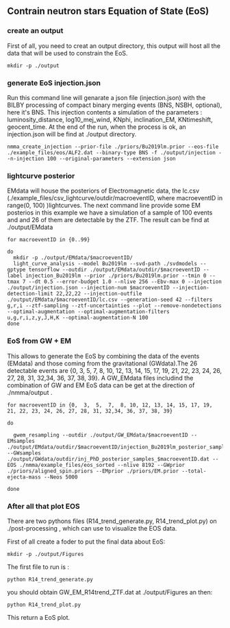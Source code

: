 ## Contrain neutron stars Equation of State (EoS) 

### create an output 

First of all, you need to creat an output directory, this output will host all the data that will be used to constrain the EoS.
    
	mkdir -p ./output


### generate EoS injection.json

Run this command line will genarate  a json file (injection.json)  with the BILBY processing of compact binary merging events (BNS, NSBH, optional), here it's BNS. This injection contents a simulation of the parameters : luminosity_distance, log10_mej_wind, KNphi, inclination_EM, KNtimeshift, geocent_time.
At the end of the run, when the process is ok,  an injection.json will be find at  ./output directory.

	nmma_create_injection --prior-file ./priors/Bu2019lm.prior --eos-file ./example_files/eos/ALF2.dat --binary-type BNS -f ./output/injection --n-injection 100 --original-parameters --extension json


### lightcurve posterior 

EMdata will house the posteriors of Electromagnetic data,  the lc.csv (./example_files/csv_lightcurve/outdir/macroeventID, where macroeventID in range(0, 100) )lightcurves.
The next command line provide some EM posterios in this example we have a simulation of a sample of 100 events and and 26 of them are detectable by the ZTF. The result can be find at  ./output/EMdata 

	for macroeventID in {0..99}
	
	do
	  mkdir -p ./output/EMdata/$macroeventID/
	  light_curve_analysis --model Bu2019lm --svd-path ./svdmodels --gptype tensorflow --outdir ./output/EMdata/outdir/$macroeventID --label injection_Bu2019lm --prior ./priors/Bu2019lm.prior --tmin 0 --tmax 7 --dt 0.5 --error-budget 1.0 --nlive 256 --Ebv-max 0 --injection ./output/injection.json --injection-num $macroeventID --injection-detection-limit 22,22,22 --injection-outfile ./output/EMdata/$macroeventID/lc.csv --generation-seed 42 --filters g,r,i --ztf-sampling --ztf-uncertainties --plot --remove-nondetections --optimal-augmentation --optimal-augmentation-filters u,g,r,i,z,y,J,H,K --optimal-augmentation-N 100
	done
	  




### EoS from GW + EM 

This allows to generate the EoS by combining the data of the events (EMdata) and those coming from the gravitational (GWdata).The 26 detectable events are {0,  3,  5,  7,  8, 10, 12, 13, 14, 15, 17, 19, 21, 22, 23, 24, 26, 27, 28, 31, 32,34, 36, 37, 38, 39}.
A GW_EMdata files includind the combination of  GW and EM EoS data can be get at the direction of ./nmma/output . 

	for macroeventID in {0,  3,  5,  7,  8, 10, 12, 13, 14, 15, 17, 19, 21, 22, 23, 24, 26, 27, 28, 31, 32,34, 36, 37, 38, 39}

	do

	  gwem_resampling --outdir ./output/GW_EMdata/$macroeventID --EMsamples ./output/EMdata/outdir/$macroeventID/injection_Bu2019lm_posterior_samples.dat --GWsamples  ./output/GWdata/outdir/inj_PhD_posterior_samples_$macroeventID.dat --EOS ./nmma/example_files/eos_sorted --nlive 8192 --GWprior ./priors/aligned_spin.priors --EMprior ./priors/EM.prior --total-ejecta-mass --Neos 5000

	done


### After all that plot EOS

There are two pythons files (R14_trend_generate.py, R14_trend_plot.py)  on ./post-processing , which can use to visualize the EOS data.

First of all create a foder to put the final data about EoS:

	mkdir -p ./output/Figures

The first file to run is :

	python R14_trend_generate.py

you should obtain  GW_EM_R14trend_ZTF.dat  at  ./output/Figures an then:

	python R14_trend_plot.py

This return a EoS plot.
